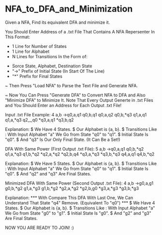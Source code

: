 # NFA_to_DFA_and_Minimization
Given a NFA, Find its equivalent DFA and minimize it.

You Should Enter Address of a .txt File That Contains A NFA Repersenter In This Format:

- 1 Line for Number of States
- 1 Line for Alphabet
- N Lines for Transitions In the Form of:

+ Sorce State, Alphabet, Destination State
+ "->" Prefix of Initial State (In Start Of The Line)
+ "*" Prefix for Final States

~ Then Press "Load NFA" to Parse the Text File and Generate NFA.

~ Now You Can Press "Generate DFA" to Convert NFA to DFA and Also "Minimize DFA" to Minimize It. Note That Every Output Generte in .txt Files and You Should Enter an Address for Each Output .txt File!

Input .txt File Example:
4
a,b
->q0,a,q1
q0,b,q1
q0,a,q2
q0,b,*q3
q1,a,q1
q1,a,*q3
q2,_,q0
*q3,a,q1
*q3,b,q2

Explanation: 
$ We Have 4 States.
$ Our Alphabet is {a, b}.
$ Transitions Like : With Input Alphabet "a" We Go from State "q0" to "q1".
$ Initial State Is "q0".
$ And "q3" Is Our Only Final State. (It Can Be a Set!)

DFA With Same Power (First Output .txt File):
5
a,b
->q0,a,q1
q0,b,*q2
q1,a,*q3
q1,b,*q2
*q2,a,*q2
*q2,b,q4
*q3,a,*q3
*q3,b,*q3
q4,a,q1
q4,b,*q2

Explanation: 
$ We Have 5 States.
$ Our Alphabet is {a, b}.
$ Transitions Like : With Input Alphabet "a" We Go from State "q0" to "q1".
$ Initial State Is "q0".
$ And "q2" and "q3" Are Final States.

Minimized DFA With Same Power (Second Output .txt File):
4
a,b
->g0,a,g1
g0,b,*g2
g1,a,*g3
g1,b,*g2
*g2,a,*g2
*g2,b,g0
*g3,a,*g3
*g3,b,*g3

Explanation: 
*** With Compare This DFA With Last One, We Can Understand That State "q4" Remove. (Equivalent To "q0") ***
$ We Have 4 States.
$ Our Alphabet is {a, b}.
$ Transitions Like : With Input Alphabet "a" We Go from State "g0" to "g1".
$ Initial State Is "g0".
$ And "g2" and "g3" Are Final States.

NOW YOU ARE READY TO JOIN! :)